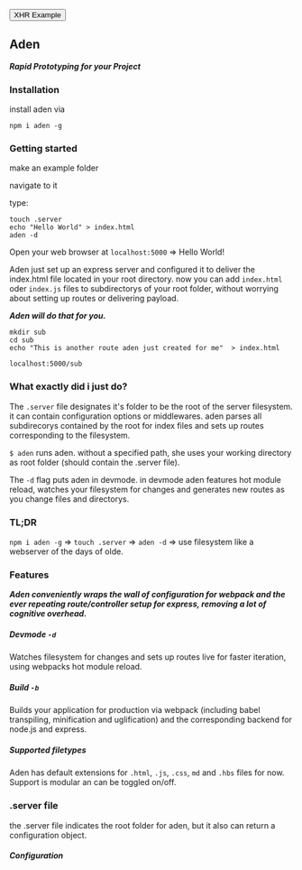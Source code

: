 <button id="xhr-button">XHR Example</button>

## Aden
_**Rapid Prototyping for your Project**_

### Installation
install aden via

`npm i aden -g`

### Getting started

make an example folder

navigate to it

type:

```
touch .server
echo "Hello World" > index.html
aden -d
```

Open your web browser at `localhost:5000` => Hello World!

Aden just set up an express server and configured it to deliver the index.html file located in your root directory. now you can add `index.html` oder `index.js` files to subdirectorys of your root folder, without worrying about setting up routes or delivering payload.

_**Aden will do that for you.**_

```
mkdir sub
cd sub
echo "This is another route aden just created for me"  > index.html
```

`localhost:5000/sub`

### What exactly did i just do?

The `.server` file designates it's folder to be the root of the server filesystem. it can contain configuration options or middlewares. aden parses all subdirecorys contained by the root for index files and sets up routes corresponding to the filesystem.

`$ aden` runs aden. without a specified path, she uses your working directory as root folder (should contain the .server file).

The `-d` flag puts aden in devmode. in devmode aden features hot module reload, watches your filesystem for changes and generates new routes as you change files and directorys.


### TL;DR
`npm i aden -g` => `touch .server` => `aden -d` => use filesystem like a webserver of the days of olde.


### Features

_**Aden conveniently wraps the wall of configuration for webpack and the ever repeating route/controller setup for express, removing a lot of cognitive overhead.**_

##### Devmode `-d`
Watches filesystem for changes and sets up routes live for faster iteration, using webpacks hot module reload.

##### Build `-b`
Builds your application for production via webpack (including babel transpiling, minification and uglification) and the corresponding backend for node.js and express.

##### Supported filetypes
Aden has default extensions for `.html`, `.js`, `.css`, `md` and `.hbs` files for now. Support is modular an can be toggled on/off.

### .server file

the .server file indicates the root folder for aden, but it also can return a configuration object.

##### Configuration
  <!--
    TODO: options of .server file
    TODO:
      explain babel webpack configuration process.
        module.exports = {
          port: 3001,
          route: '*',
          rules: [
            { test: /\.jsx?$/, loader: 'babel-loader', exclude: /node_modules/ },
          ],
          name: 'ZwErk',
        }; > .server
  -->

<!--
    TODO:
      i don't .get files ???? controllers - override standard route

    TODO:
      how to deploy // -> basically $ git push heroku master kappa

    TODO:
      how to edit 404 pges // -> make 404 folder.

    TODO:
      ways to add styling // -> .shared/some.css -> require(.shared/some.css) > *.js || /base.css

    TODO: -n -nd flag // -> new direcotory aden boilerplate script. -nd starts in devmode

 -->

